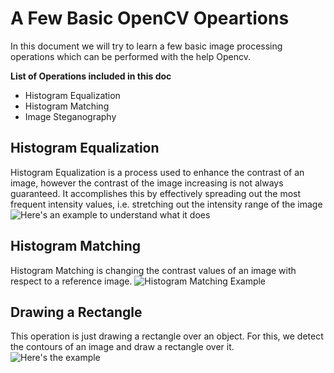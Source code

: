 
# A Few Basic OpenCV Opeartions

In this document we will try to learn a few basic image processing operations which can be performed with the help Opencv.

**List of Operations included in this doc**

- Histogram Equalization
- Histogram Matching
- Image Steganography

## Histogram Equalization
Histogram Equalization is a process used to enhance the contrast of an image, however the contrast of the image increasing is not always guaranteed. 
It accomplishes this by effectively spreading out the most frequent intensity values, i.e. stretching out the intensity range of the image
![Here's an example to understand what it does](https://imgur.com/oH12Z3o)

## Histogram Matching
Histogram Matching is changing the contrast values of an image with respect to a reference image.
![Histogram Matching Example](https://imgur.com/git0d80)

## Drawing a Rectangle
This operation is just drawing a rectangle over an object. For this, we detect the contours of an image and draw a rectangle over it. 
![Here's the example](https://imgur.com/zNEsAQX)
